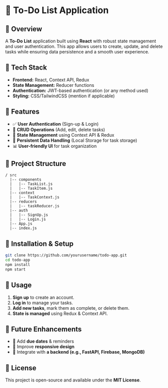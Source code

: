 # 📝 To-Do List Application

## 🚀 Overview
A **To-Do List** application built using **React** with robust state management and user authentication. This app allows users to create, update, and delete tasks while ensuring data persistence and a smooth user experience.

## 🔧 Tech Stack
- **Frontend:** React, Context API, Redux
- **State Management:** Reducer functions
- **Authentication:** JWT-based authentication (or any method used)
- **Styling:** CSS/TailwindCSS (mention if applicable)

## 🎯 Features
- ✅ **User Authentication** (Sign-up & Login)
- 📝 **CRUD Operations** (Add, edit, delete tasks)
- 📌 **State Management** using Context API & Redux
- 📂 **Persistent Data Handling** (Local Storage for task storage)
- 📊 **User-friendly UI** for task organization

## 📂 Project Structure
```
/ src
  |-- components
  |   |-- TaskList.js
  |   |-- TaskItem.js
  |-- context
  |   |-- TaskContext.js
  |-- reducers
  |   |-- taskReducer.js
  |-- auth
  |   |-- SignUp.js
  |   |-- Login.js
  |-- App.js
  |-- index.js
```

## 🔄 Installation & Setup
```sh
git clone https://github.com/yourusername/todo-app.git
cd todo-app
npm install
npm start
```

## 🚀 Usage
1. **Sign up** to create an account.
2. **Log in** to manage your tasks.
3. **Add new tasks**, mark them as complete, or delete them.
4. **State is managed** using Redux & Context API.

## 🌟 Future Enhancements
- 📌 Add **due dates** & reminders
- 📱 Improve **responsive design**
- 🔗 Integrate with **a backend (e.g., FastAPI, Firebase, MongoDB)**

## 📜 License
This project is open-source and available under the **MIT License**.


